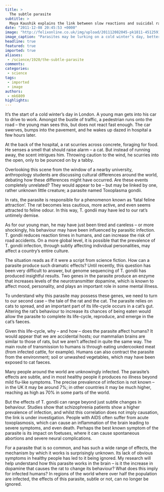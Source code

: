 ```yaml
---
title: >
  The subtle parasite
subtitle: >
  Maya Kaushik explains the link between slow reactions and suicidal rats
date: "2011-12-08 20:45:53 +0000"
image: "http://felixonline.co.uk/img/upload/201112082045-pk1811-45125915.winterdriveway.jpg"
image_caption: "Parasites may be lurking on a cold winter’s day, better off staying in..."
headline: true
featured: true
imported: true
aliases:
 - /science/1920/the-subtle-parasite
comments:
categories:
 - science
tags:
 - imported
 - image
authors:
 - mk6809
highlights:
---
```


It’s the start of a cold winter’s day in London. A young man gets into his car to drive to work. Amongst the bustle of traffic, a pedestrian runs onto the road – the young man sees this, but does not react fast enough. The car swerves, bumps into the pavement, and he wakes up dazed in hospital a few hours later.

At the back of the hospital, a rat scurries across concrete, foraging for food. He senses a smell that should raise alarm – a cat. But instead of running away, the scent intrigues him. Throwing caution to the wind, he scurries into the open, only to be pounced on by a tabby.

Overlooking this scene from the window of a nearby university, anthropology students are discussing cultural differences around the world, debating how these differences might have occurred.
 Are these events completely unrelated? They would appear to be – but may be linked by one, rather unknown little creature; a parasite named Toxoplasma gondii.

In rats, the parasite is responsible for a phenomenon known as ‘fatal feline attraction’. The rat becomes less cautious, more active, and even seems attracted to feline odour. In this way, T. gondii may have led to our rat’s untimely demise.

As for our young man, he may have just been tired and careless – or more shockingly, his behaviour may have been influenced by parasitic infection. T. gondii reduces reaction times in humans, and can increase the risk of road accidents. On a more global level, it is possible that the prevalence of T. gondii infection, through subtly affecting individual personalities, may affect a country’s entire culture.

The situation reads as if it were a script from science fiction. How can a parasite produce such dramatic effects? Until recently, this question has been very difficult to answer, but genome sequencing of T. gondii has produced insightful results. Two genes in the parasite produce an enzyme that increases levels of the neurotransmitter dopamine, which is known to affect mood, personality, and plays an important role in some mental illness.

To understand why this parasite may possess these genes, we need to turn to our second case – the tale of the rat and the cat. The parasite relies on cats to spread, and an important part of its life-cycle occurs in a cat’s gut. Altering the rat’s behaviour to increase its chances of being eaten would allow the parasite to complete its life-cycle, reproduce, and emerge in the cat’s faeces.

Given this life-cycle, why – and how – does the parasite affect humans? It would appear that we are accidental hosts; our mammalian brains are similar to those of rats, but we aren’t affected in quite the same way. The main route of transmission to humans is through eating undercooked meat (from infected cattle, for example). Humans can also contract the parasite from the environment; soil or unwashed vegetables, which may have been exposed to cat faeces.

Many people around the world are unknowingly infected. The parasite’s effects are subtle, and in most healthy people it produces no illness beyond mild flu-like symptoms. The precise prevalence of infection is not known – in the UK it may be around 7%; in other countries it may be much higher, reaching as high as 70% in some parts of the world.

But the effects of T. gondii can range beyond just subtle changes in behaviour. Studies show that schizophrenia patients show a higher prevalence of infection, and whilst this correlation does not imply causation, the link is under investigation. People with AIDS often suffer from acute toxoplasmosis, which can cause an inflammation of the brain leading to severe symptoms, and even death. Perhaps the best known symptom of the parasite is its impact on foetuses, where it can cause spontaneous abortions and severe neural complications.

For a parasite that is so common, and has such a wide range of effects, the mechanism by which it works is surprisingly unknown. Its lack of obvious symptoms in healthy people has led to it being ignored. My research will help understand how this parasite works in the brain – is it the increase in dopamine that causes the rat to change its behaviour? What does this imply for infected humans? In regions of the world where over half the population are infected, the effects of this parasite, subtle or not, can no longer be ignored.
